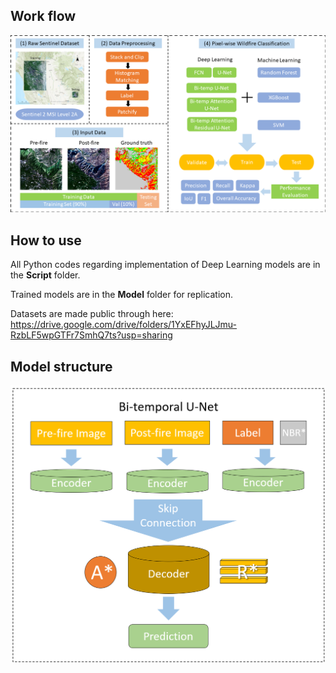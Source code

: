 ## Work flow
![alt text](https://github.com/MarcWu-929/Wildfire-Burn-Severity-Assessment/blob/b65336097427bf623a108d49df06bb2cc910148a/Figure/flow%20chart_3.png)

## How to use 
All Python codes regarding implementation of Deep Learning models are in the **Script** folder. 

Trained models are in the **Model** folder for replication. 

Datasets are made public through here: https://drive.google.com/drive/folders/1YxEFhyJLJmu-RzbLF5wpGTFr7SmhQ7ts?usp=sharing

## Model structure
![alt text](https://github.com/MarcWu-929/Wildfire-Burn-Severity-Assessment/blob/b65336097427bf623a108d49df06bb2cc910148a/Figure/bi_temp.png)
